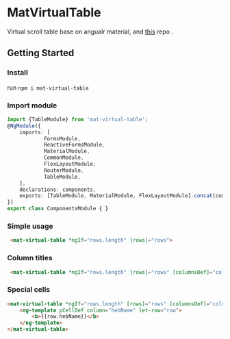 # MatVirtualTable
Virtual scroll table base on angualr material, and [this](https://github.com/lujian98/Angular-Material-Virtual-Scroll) repo .

## Getting Started

### Install
run `npm i mat-virtual-table`

### Import module

```typescript
import {TableModule} from 'mat-virtual-table';
@NgModule({
    imports: [
            FormsModule,
            ReactiveFormsModule,
            MaterialModule,
            CommonModule,
            FlexLayoutModule,
            RouterModule,
            TableModule,
    ],
    declarations: components,
    exports: [TableModule, MaterialModule, FlexLayoutModule].concat(components),
})
export class ComponentsModule { }
```

### Simple usage
```html
 <mat-virtual-table *ngIf="rows.length" [rows]="rows">
```

### Column titles
```html
 <mat-virtual-table *ngIf="rows.length" [rows]="rows" [columnsDef]="columns">
```

### Special cells
```html
<mat-virtual-table *ngIf="rows.length" [rows]="rows" [columnsDef]="columns">
    <ng-template pCellDef column="hebName" let-row="row">
        <b>{{row.hebName}}</b>
    </ng-template>
</mat-virtual-table>
```


